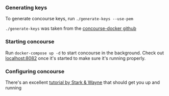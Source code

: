 ### Generating keys

To generate concourse keys, run `./generate-keys --use-pem`

`./generate-keys` was taken from the [concourse-docker github](https://github.com/concourse/concourse-docker/blob/master/generate-keys.sh)

### Starting concourse
Run `docker-compose up -d` to start concourse in the background. Check out [localhost:8082](http://localhost:8082) once it's started
to make sure it's running properly.

### Configuring concourse
There's an excellent [tutorial by Stark & Wayne](https://concoursetutorial.com/) that should get you up and running 